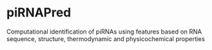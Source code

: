 # piRNAPred
Computational identification of piRNAs using features based on RNA sequence, structure, thermodynamic and physicochemical properties


